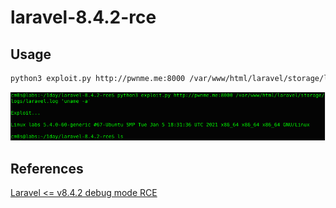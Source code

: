 # laravel-8.4.2-rce

## Usage

```bash
python3 exploit.py http://pwnme.me:8000 /var/www/html/laravel/storage/logs/laravel.log 'uname -a'
```
![](./resource/exploit.png)

## References
[Laravel <= v8.4.2 debug mode RCE](https://www.ambionics.io/blog/laravel-debug-rce)
